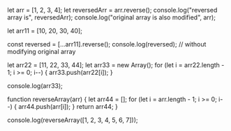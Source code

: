 let arr = [1, 2, 3, 4];
let reversedArr = arr.reverse();
console.log("reversed array is", reversedArr);
console.log("original array is also modified", arr);

let arr11 = [10, 20, 30, 40];

const reversed = [...arr11].reverse();
console.log(reversed); // without modifying original array

let arr22 = [11, 22, 33, 44];
let arr33 = new Array();
for (let i = arr22.length - 1; i >= 0; i--) {
  arr33.push(arr22[i]);
}

console.log(arr33);

function reverseArray(arr) {
  let arr44 = [];
  for (let i = arr.length - 1; i >= 0; i--) {
    arr44.push(arr[i]);
  }
  return arr44;
}

console.log(reverseArray([1, 2, 3, 4, 5, 6, 7]));
